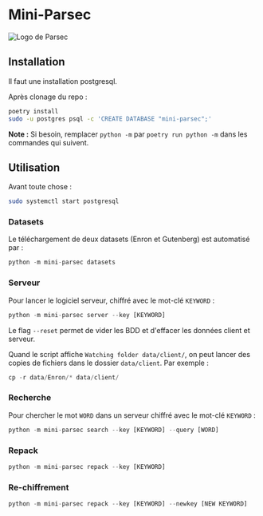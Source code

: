# Mini-Parsec

![Logo de Parsec](https://github.com/Scille/parsec-cloud/blob/master/docs/parsec_doc_logo.png)

## Installation

Il faut une installation postgresql.

Après clonage du repo :

```bash
poetry install
sudo -u postgres psql -c 'CREATE DATABASE "mini-parsec";'
```

**Note :** Si besoin, remplacer `python -m` par `poetry run python -m` dans les commandes qui suivent.

## Utilisation

Avant toute chose :

```bash
sudo systemctl start postgresql
```

### Datasets

Le téléchargement de deux datasets (Enron et Gutenberg) est automatisé par :

```Python
python -m mini-parsec datasets
```

### Serveur

Pour lancer le logiciel serveur, chiffré avec le mot-clé `KEYWORD` :

```Python
python -m mini-parsec server --key [KEYWORD]
```

Le flag `--reset` permet de vider les BDD et d'effacer les données client et serveur.

Quand le script affiche `Watching folder data/client/`, on peut lancer des copies de fichiers dans le dossier `data/client`. Par exemple :

```Python
cp -r data/Enron/* data/client/
```

### Recherche

Pour chercher le mot `WORD` dans un serveur chiffré avec le mot-clé `KEYWORD` :

```Python
python -m mini-parsec search --key [KEYWORD] --query [WORD]
```

### Repack

```Python
python -m mini-parsec repack --key [KEYWORD]
```

### Re-chiffrement

```Python
python -m mini-parsec repack --key [KEYWORD] --newkey [NEW KEYWORD]
```

